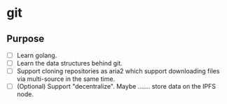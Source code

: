 # git

## Purpose

- [ ] Learn golang.
- [ ] Learn the data structures behind git.
- [ ] Support cloning repositories as aria2 which support downloading files via multi-source in the same time.
- [ ] (Optional) Support "decentralize". Maybe ....... store data on the IPFS node.
